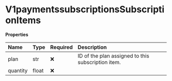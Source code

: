 # V1paymentssubscriptionsSubscriptionItems

**Properties**

| Name     | Type  | Required | Description                                        |
| :------- | :---- | :------- | :------------------------------------------------- |
| plan     | str   | ❌       | ID of the plan assigned to this subscription item. |
| quantity | float | ❌       |                                                    |
